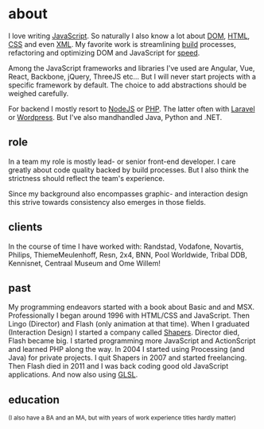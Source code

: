 <!--
  id: 324
  date: 2007-01-04
  modified: 2019-09-19
  slug: about
  type: page
  metaKeyword: about
  metaDescription: I love writing JavaScript. So naturally I know a lot about: DOM, HTML , CSS, XML. Streamlining build processes is also one of my favorite pasttimes.
-->

# about

I love writing [JavaScript](/search/javascript). So naturally I also know a lot about [DOM](/search/dom), [HTML](/search/html), [CSS](/search/css) and even [XML](/search/xml).
My favorite work is streamlining [build](/search/build) processes, refactoring and optimizing DOM and JavaScript for [speed](/search/speed).

Among the JavaScript frameworks and libraries I've used are Angular, Vue, React, Backbone, jQuery, ThreeJS etc... But I will never start projects with a specific framework by default. The choice to add abstractions should be weighed carefully.

For backend I mostly resort to [NodeJS](/search/node) or [PHP](/search/php). The latter often with [Laravel](/search/laravel) or [Wordpress](/search/wordpress).
But I've also mandhandled Java, Python and .NET.

## role

In a team my role is mostly lead- or senior front-end developer. I care greatly about code quality backed by build processes. But I also think the strictness should reflect the team's experience.

Since my background also encompasses graphic- and interaction design this strive towards consistency also emerges in those fields.

## clients

In the course of time I have worked with: Randstad, Vodafone, Novartis, Philips, ThiemeMeulenhoff, Resn, 2x4, BNN, Pool Worldwide, Tribal DDB, Kennisnet, Centraal Museum and Ome Willem!

## past

My programming endeavors started with a book about Basic and and MSX.
Professionally I began around 1996 with HTML/CSS and JavaScript. Then Lingo (Director) and Flash (only animation at that time).
When I graduated (Interaction Design) I started a company called [Shapers](https://shapers.nl). Director died, Flash became big. I started programming more JavaScript and ActionScript and learned PHP along the way.
In 2004 I started using Processing (and Java) for private projects.
I quit Shapers in 2007 and started freelancing.
Then Flash died in 2011 and I was back coding good old JavaScript applications. And now also using [GLSL](/search/GLSL).

## education

<small>(I also have a BA and an MA, but with years of work experience titles hardly matter)</small>